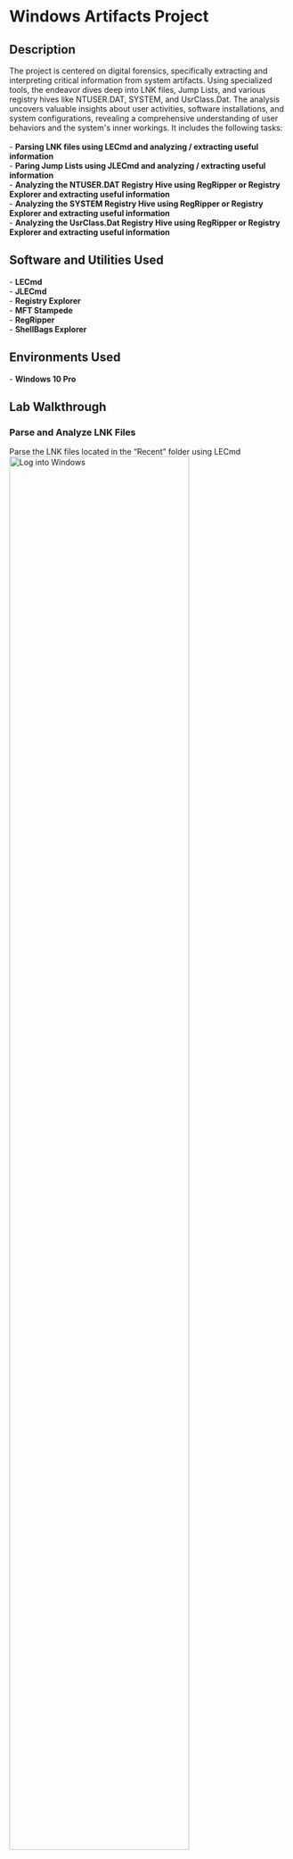 <h1>Windows Artifacts Project</h1>


<h2>Description</h2>
The project is centered on digital forensics, specifically extracting and interpreting critical information from system artifacts. Using specialized tools, the endeavor dives deep into LNK files, Jump Lists, and various registry hives like NTUSER.DAT, SYSTEM, and UsrClass.Dat. The analysis uncovers valuable insights about user activities, software installations, and system configurations, revealing a comprehensive understanding of user behaviors and the system's inner workings. It includes the following tasks:
<br />
<br />
- <b>Parsing LNK files using LECmd and analyzing / extracting useful information</b> 
<br />
- <b>Paring Jump Lists using JLECmd and analyzing / extracting useful information </b>
<br />
- <b>Analyzing the NTUSER.DAT Registry Hive using RegRipper or Registry Explorer and extracting useful information</b>
<br />
- <b>Analyzing the SYSTEM Registry Hive using RegRipper or Registry Explorer and extracting useful information</b>
<br />
- <b>Analyzing the UsrClass.Dat Registry Hive using RegRipper or Registry Explorer and extracting useful information</b>
<br />


<h2>Software and Utilities Used</h2>
- <b> LECmd </b>
<br />
- <b>JLECmd</b>
<br />
- <b>Registry Explorer</b>
<br />
- <b>MFT Stampede</b>
<br />
- <b>RegRipper</b>
<br />
- <b>ShellBags Explorer</b>

<h2>Environments Used </h2>
- <b>Windows 10 Pro</b>


<h2>Lab Walkthrough</h2>
<h3>Parse and Analyze LNK Files</h3>
<p align="center">

Parse the LNK files located in the “Recent” folder using LECmd<br/>
<img src="https://i.imgur.com/s2K1kW5.png" height="80%" width="80%" alt="Log into Windows"/>
<br />
<br />
Answer the following questions: 
<br />
<br />
1) What was the file size in bytes of “Great Horned Owl.jpg” the last time it was opened?
<img src="https://i.imgur.com/hk10Q0p.png" height="80%" width="80%" alt="Log into Windows"/>
<br />
<br />
64476 bytes
<br />
<br />
3) What is the VSN associated with the volume from which a folder called “rust” was
opened?
<img src="https://i.imgur.com/GlJo4n8.png" height="80%" width="80%" alt="Log into Windows"/>
<br />
<br />
Volume Serial Number
6C191B65
<br />
<br />
5) How many different computer names are present in the collection of LNK files?
<img src="https://i.imgur.com/2cDortR.png" height="80%" width="80%" alt="Log into Windows"/>
<br />
<br />
4
<br />
<br />
8) Based on analysis of the LNK files, what time did the Max Powers user account start
downloading a KeePass .zip archive?
<img src="https://i.imgur.com/XcldsrL.png" height="80%" width="80%" alt="Log into Windows"/>
<br />
<br />
2018-04-26 16:29:30
<br />
<br />
10) How many different cloud storage services are referenced by the LNK files?
<img src="https://i.imgur.com/xH1sopa.png" height="80%" width="30%" alt="Log into Windows"/>
<img src="https://i.imgur.com/N6XmWvv.png" height="80%" width="30%" alt="Log into Windows"/>
<img src="https://i.imgur.com/Yl8Dju1.png" height="80%" width="30%" alt="Log into Windows"/>
<br />
<br />
3 different cloud storage services
<br />
<br />
12) What is the name of the computer on which the “rich.pdf” file is stored?
<img src="https://i.imgur.com/4Fl9OLQ.png" height="80%" width="30%" alt="Log into Windows"/>
<br />
<br />
Inconclusive
<br />
<br />
14) Based on analysis of the LNK files, what type of animals is the user of the “Sarah M”
account interested in?
<img src="https://i.imgur.com/eGwmEqq.png" height="80%" width="30%" alt="Log into Windows"/>
<br />
<br />
Mostly owls
<br />
<br />
16) What is the MFT record number (in decimal) of the file opened from a removable device
on 02/02/2017 22:38:36 UTC?
<img src="https://i.imgur.com/wgwqhGY.png" height="80%" width="30%" alt="Log into Windows"/>
<br />
<br />
3769120
<br />
<br />
18) When was the file “Owl_Emergency_Care.pdf” last modified in the “New Pet Care”
directory?
<img src="https://i.imgur.com/1X8Q39X.png" height="80%" width="30%" alt="Log into Windows"/>
<br />
<br />
Target Modified
2017-01-31 19:09:01
<br />
<br />

<h3>Parse and Analyze Jump Lists</h3>
<p align="center">

Parse the Jump Lists located in the “Recent\AutomaticDestinations” folder using JLEmd and
answer the following questions:
<img src="https://i.imgur.com/8XI3X1M.png" height="80%" width="80%" alt="Investigate FAT32"/>
<br />
<br />
Answer the following questions:
<br />
<br />
1) What is the name of the largest file referenced by the jump list records?
<img src="https://i.imgur.com/gnzPPCN.png" height="80%" width="80%" alt="Investigate FAT32"/>
<br />
<br />
Snowy Owl.jpg
<br />
<br />
3) What is the name of the subdirectory within the “maxpowers” user account folder where
a Python script appears to be stored?
<img src="https://i.imgur.com/xDrUTPc.png" height="80%" width="80%" alt="Investigate FAT32"/>
<br />
<br />
"Stuff"
<br />
<br />
4) When was the file “C:\Users\Win7\Documents\Personal.docx” last opened?
<img src="https://i.imgur.com/tsJsuK0.png" height="80%" width="80%" alt="Investigate FAT32"/>
<br />
<br />
Last Modified
2014-03-02 18:50:39
<br />
<br />
5) When was the file “Pygmy Owl.jpg” created in the “Pets” directory?
<img src="https://i.imgur.com/u3gm9wv.png" height="80%" width="80%" alt="Investigate FAT32"/>
<br />
<br />
Target Created
2017-01-27 17:19:14
<br />
<br />
7) What is the computer name of the system from which “EventIpAddresses.xlsx” was
opened?
<img src="https://i.imgur.com/vH5s8Qd.png" height="80%" width="80%" alt="Investigate FAT32"/>
<br />
<br />
Machine ID
desktop-edslqm8
<br />
<br />
8) How many different computer names are present in the collection of jump list records?
<img src="https://i.imgur.com/2dVXz9W.png" height="80%" width="80%" alt="Investigate FAT32"/>
<br />
<br />
3
<br />
<br />
10) Based on AppID, how many different versions of Excel are represented in the collection of
jump list records?
<img src="https://i.imgur.com/Frjnbmz.png" height="80%" width="80%" alt="Investigate FAT32"/>
<br />
<br />
2 versions
<br />
<br />
11) Based on the jump list records available for analysis, what is the most recently used web
browser?
<img src="https://i.imgur.com/UF3n9wD.png" height="80%" width="80%" alt="Investigate FAT32"/>
<br />
<br />
Based on its AppID and last modified timestamp, Microsoft Edge
<br />
<br />

<h3>Analyzing the NTUSER.DAT Registry Hive</h3>
<p align="center">

Parse the NTUSER.DAT registry hive located in the “Reg” folder using RegRipper and/or view the
hive contents using Registry Explorer
<img src="https://i.imgur.com/fjDCiZF.png" height="80%" width="80%" alt="Investigate FAT32"/>
<br />
<br />
Answer the following questions:
<br />
<br />
18) What version of Python was downloaded to this system?
<img src="https://i.imgur.com/fjDCiZF.png" height="80%" width="80%" alt="Investigate FAT32"/>
<br />
<br />
Version 2.7
<br />
<br />
20) What is the name of the directory in which “Starter.docx” is stored?
<img src="https://i.imgur.com/Z4k60iC.png" height="80%" width="80%" alt="Investigate FAT32"/>
<br />
<br />
C:\Users\maxpowers\Documents\Starter.docx
<br />
<br />
22) What version of KeePass appears to be installed or used on this system?
<img src="https://i.imgur.com/4pWHPM9.png" height="80%" width="80%" alt="Investigate FAT32"/>
<br />
<br />
Version 1.35
<br />
<br />
24) When was the file “Database.kdb” last opened?
<img src="https://i.imgur.com/XD0HlSk.png" height="80%" width="80%" alt="Investigate FAT32"/>
<br />
<br />
Opened On
2018-04-26 16:32:46
<br />
<br />
26) What is the file extension most recently opened by this user account?
<img src="https://i.imgur.com/AKXZq30.png" height="80%" width="80%" alt="Investigate FAT32"/>
<br />
<br />
.lnk
<br />
<br />
28) Based on the UserAssist subkey, how many times was “mspaint.exe” executed by this
user account?
<img src="https://i.imgur.com/W4cv6Qn.png" height="80%" width="80%" alt="Investigate FAT32"/>
<br />
<br />
7 times
<br />
<br />
30) Based on the “Run” subkey, how many programs are configured to start when this user
account logs on to the system?
<img src="https://i.imgur.com/W4PXpEF.png" height="80%" width="80%" alt="Investigate FAT32"/>
<br />
<br />
1 - OneDrive
<br />
<br />
32) When was the program “atom” installed on the system?
33) <img src="https://i.imgur.com/9UR4MG0.png" height="80%" width="80%" alt="Investigate FAT32"/>
<br />
<br />
April 9, 2018
<br />
<br />

<h3>Analyzing the SOFTWARE Registry Hive</h3>
<p align="center">

Parse the SOFTWARE registry hive located in the “Reg” folder using RegRipper and/or view the
hive contents using Registry Explorer
<img src="https://i.imgur.com/fjDCiZF.png" height="80%" width="80%" alt="Investigate FAT32"/>
<br />
<br />
Answer the following questions:
<br />
<br />
Based on the “Run” subkey, how many programs are configured to start when this
computer starts?
<img src="https://i.imgur.com/gQ7luKY.png" height="80%" width="80%" alt="Investigate FAT32"/>
<br />
<br />
4 Programs
<br />
<br />
27) What is the Security Identifier (SID) associated with the “Sarah M” user account?
<img src="https://i.imgur.com/ef0Xhlw.png" height="80%" width="80%" alt="Investigate FAT32"/>
<br />
<br />
S-1-5-21-929903582-3707417421-3176878646-1002
<br />
<br />
28) What is the Volume Serial Number (VSN), in decimal, associated with the SanDisk Cruzer
Glide USB device that was connected to the system?
<img src="https://i.imgur.com/3zahrJ3.png" height="80%" width="80%" alt="Investigate FAT32"/>
<br />
<br />
2159839650
<br />
<br />
29) What is the LastWrite time associated with the
“Microsoft\DirectPlayNATHelp\DPNHPAST” subkey?
<img src="https://i.imgur.com/pTTTRV4.png" height="80%" width="80%" alt="Investigate FAT32"/>
<br />
<br />
2017-01-27 02:32:37
<br />
<br />
30) What is the name of the “Foxit Software” application that is installed on the system?
<img src="https://i.imgur.com/PtHVBUG.png" height="80%" width="80%" alt="Investigate FAT32"/>
<br />
<br />
Foxit Phantom
<br />
<br />
31) What version of operating system is installed?
<img src="https://i.imgur.com/ABoqWSG.png" height="80%" width="80%" alt="Investigate FAT32"/>
<br />
<br />
Windows 10 Pro Version 6.3
<br />
<br />
32) When was the operating system installed?
<img src="https://i.imgur.com/jq9gYEl.png" height="80%" width="80%" alt="Investigate FAT32"/>
<br />
<br />
2017-01-27 02:58:47
<br />
<br />

<h3>Analyzing the SYSTEM Registry Hive</h3>
<p align="center">

Parse the SYSTEM registry hive located in the “Reg” folder using RegRipper and/or view the hive
contents using Registry Explorer
<img src="https://i.imgur.com/q3zjOGV.png" height="80%" width="80%" alt="Investigate FAT32"/>
<br />
<br />
Answer the following questions:
<br />
<br />
33) Based on the USBSTOR subkey, how many USB devices appear to have been connected
to this system?
<img src="https://i.imgur.com/xUYGQif.png" height="80%" width="80%" alt="Investigate FAT32"/>
<br />
<br />
2 Devices
<br />
<br />
34) What is the serial number of the SanDisk Cruzer Glide device?
<img src="https://i.imgur.com/CaJ8j5l.png" height="80%" width="80%" alt="Investigate FAT32"/>
<br />
<br />
20051739911AEEC1DE29&0
<br />
<br />
35) What is the computer name of this system?
<img src="https://i.imgur.com/l0nC9n1.png" height="80%" width="80%" alt="Investigate FAT32"/>
<br />
<br />
DESKTOP-KLOQJ0V
<br />
<br />
36) When does the computer name of this system appear to have been last changed or set?
<img src="https://i.imgur.com/yYN8p4D.png" height="80%" width="80%" alt="Investigate FAT32"/>
<br />
<br />
2017-01-27 02:32:40
<br />
<br />
37) Based on the ShimCache, what is the last modification time of
“C:\WINDOWS\sysWOW64\wbem\wmiprvse.exe”?
*Note: Registry Explorer would crash when trying to open the AppCompatCache key so I had to use RegRipper
<img src="https://i.imgur.com/P51EMrf.png" height="80%" width="80%" alt="Investigate FAT32"/>
<br />
<br />
2016-07-16 11:42:56
<br />
<br />
38) For the “Standard Profile” configuration of the Windows firewall, what is the default
logging location for firewall logs?
<img src="https://i.imgur.com/Fuz8QOU.png" height="80%" width="80%" alt="Investigate FAT32"/>
<br />
<br />
%systemroot%\system32\LogFiles\Firewall\pfirewall.log
<br />
<br />

<h3>Analyzing the UsrClass.Dat Registry Hive</h3>
<p align="center">

Parse the UsrClass.Dat registry hive located in the “Reg” folder using Shellbags Explorer
<img src="https://i.imgur.com/M2fA5IV.png" height="80%" width="80%" alt="Investigate FAT32"/>
<br />
<br />
Answer the following questions:
<br />
<br />
What is the name of the .zip file located in the user’s Downloads directory?
<img src="https://i.imgur.com/fHnhsa5.png" height="80%" width="80%" alt="Investigate FAT32"/>
<br />
<br />
webbrowserpassview.zip
<br />
<br />
40) Based on the user’s interaction with the Control Panel applet, what type of activity does
it appear the user was conducting in the Control Panel?
<img src="https://i.imgur.com/vYVSd4F.png" height="80%" width="80%" alt="Investigate FAT32"/>
<br />
<br />
Change an Account within User Accounts: This indicates that the user was likely reviewing or potentially making modifications to an account on the system. 
<br />
System within System and Security: This indicates the user was accessing system properties, which is where details about the computer (e.g., computer name, system type, RAM, etc.) are displayed. Additionally, this is where one might go to join a domain, view computer performance information, or view/change the computer's name.
<br />
<br />
41) What is the first interacted timestamp of the “C:\Python27\Lib\site-packages\requests2.18.4.dist-info” directory?
<img src="https://i.imgur.com/dn3M1lg.png" height="80%" width="80%" alt="Investigate FAT32"/>
<br />
<br />
2018-03-13 18:50:10.975
<br />
<br />
42) Based on shellbags analysis, how many subdirectories are visible within the “C:\Projects”
directory?
<img src="https://i.imgur.com/JajCzeH.png" height="80%" width="80%" alt="Investigate FAT32"/>
<br />
<br />
5 Subdirectories
<br />
<br />
43) Based on shellbags analysis, what is the name of the last directory with which this user
account interacted?
<img src="https://i.imgur.com/pfq8sUg.png" height="80%" width="80%" alt="Investigate FAT32"/>
<br />
<br />
C:\Users\maxpowers\Documents 2018-05-04 22:00:48.984
<br />
<br />
<h2>Conclusion </h2>
This digital forensic exploration successfully delved into various system artifacts, revealing intricate details of user activities and system configurations. By employing specialized tools, the project was able to extract crucial data from LNK files, Jump Lists, and diverse registry hives. This in-depth analysis not only showcases the vast capabilities of modern forensic methodologies but also underscores the importance of such investigations in understanding user behaviors and ensuring cybersecurity.
